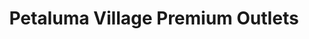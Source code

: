---
title: "Petaluma Village Premium Outlets"
url: /petaluma/petaluma-village-premium-outlets/
shop: Einkaufszentrum
---